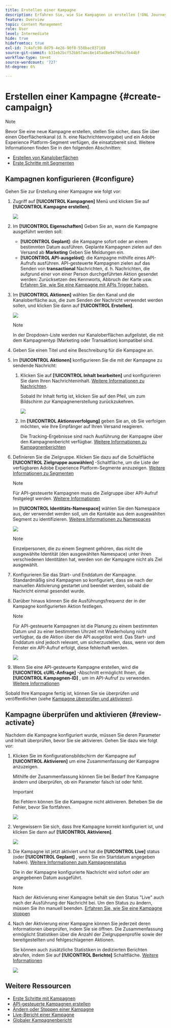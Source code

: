 ```yaml
---
title: Erstellen einer Kampagne
description: Erfahren Sie, wie Sie Kampagnen in erstellen [!DNL Journey Optimizer]
feature: Overview
topic: Content Management
role: User
level: Intermediate
hide: true
hidefromtoc: true
exl-id: 7c4afc98-0d79-4e26-90f8-558bac037169
source-git-commit: b31eb2bcf52bb57aec8e145ad8e94790a1fb44bf
workflow-type: tm+mt
source-wordcount: '727'
ht-degree: 6%

---
```


# Erstellen einer Kampagne {#create-campaign}

>[!NOTE]
>
>Bevor Sie eine neue Kampagne erstellen, stellen Sie sicher, dass Sie über einen Oberflächenkanal (d. h. eine Nachrichtenvorgabe) und ein Adobe Experience Platform-Segment verfügen, die einsatzbereit sind. Weitere Informationen finden Sie in den folgenden Abschnitten:
>
>* [Erstellen von Kanaloberflächen](../configuration/channel-surfaces.md)
>* [Erste Schritte mit Segmenten](../segment/about-segments.md)


## Kampagnen konfigurieren {#configure}

Gehen Sie zur Erstellung einer Kampagne wie folgt vor:

1. Zugriff auf **[!UICONTROL Kampagnen]** Menü und klicken Sie auf **[!UICONTROL Kampagne erstellen]**.

   ![](assets/create-campaign.png)

1. Im **[!UICONTROL Eigenschaften]** Geben Sie an, wann die Kampagne ausgeführt werden soll:

   * **[!UICONTROL Geplant]**: die Kampagne sofort oder an einem bestimmten Datum ausführen. Geplante Kampagnen zielen auf den Versand ab **Marketing** Geben Sie Meldungen ein.
   * **[!UICONTROL API-ausgelöst]**: die Kampagne mithilfe eines API-Aufrufs ausführen. API-gesteuerte Kampagnen zielen auf das Senden von **transactional** Nachrichten, d. h. Nachrichten, die aufgrund einer von einer Person durchgeführten Aktion gesendet werden: Zurücksetzen des Kennworts, Abbruch der Karte usw. [Erfahren Sie, wie Sie eine Kampagne mit APIs Trigger haben.](api-triggered-campaigns.md)

1. Im **[!UICONTROL Aktionen]** wählen Sie den Kanal und die Kanaloberfläche aus, die zum Senden der Nachricht verwendet werden sollen, und klicken Sie dann auf **[!UICONTROL Erstellen]**.

   ![](assets/create-campaign-action.png)

   >[!NOTE]
   >
   >In der Dropdown-Liste werden nur Kanaloberflächen aufgelistet, die mit dem Kampagnentyp (Marketing oder Transaktion) kompatibel sind.

1. Geben Sie einen Titel und eine Beschreibung für die Kampagne an.

   <!--To test the content of your message, toggle the **[!UICONTROL Content experiment]** option on. This allows you to test multiple variables of a delivery on populations samples, in order to define which treatment has the biggest impact on the targeted population.[Learn more about content experiment](../campaigns/content-experiment.md).-->

1. Im **[!UICONTROL Aktionen]** konfigurieren Sie die mit der Kampagne zu sendende Nachricht:

   1. Klicken Sie auf **[!UICONTROL Inhalt bearbeiten]** und konfigurieren Sie dann Ihren Nachrichteninhalt. [Weitere Informationen zu Nachrichten](../messages/get-started-content.md).

      Sobald Ihr Inhalt fertig ist, klicken Sie auf den Pfeil, um zum Bildschirm zur Kampagnenerstellung zurückzukehren.

      ![](assets/create-campaign-design.png)

   1. Im **[!UICONTROL Aktionsverfolgung]** geben Sie an, ob Sie verfolgen möchten, wie Ihre Empfänger auf Ihren Versand reagieren.

      Die Tracking-Ergebnisse sind nach Ausführung der Kampagne über den Kampagnenbericht verfügbar. [Weitere Informationen zu Kampagnenberichten](campaign-global-report.md)

1. Definieren Sie die Zielgruppe. Klicken Sie dazu auf die Schaltfläche **[!UICONTROL Zielgruppe auswählen]** -Schaltfläche, um die Liste der verfügbaren Adobe Experience Platform-Segmente anzuzeigen. [Weitere Informationen zu Segmenten](../segment/about-segments.md)

   >[!NOTE]
   >
   >Für API-gesteuerte Kampagnen muss die Zielgruppe über API-Aufruf festgelegt werden. [Weitere Informationen](api-triggered-campaigns.md)

   Im **[!UICONTROL Identitäts-Namespace]** wählen Sie den Namespace aus, der verwendet werden soll, um die Kontakte aus dem ausgewählten Segment zu identifizieren. [Weitere Informationen zu Namespaces](../event/about-creating.md#select-the-namespace)

   ![](assets/create-campaign-namespace.png)

   >[!NOTE]
   >
   >Einzelpersonen, die zu einem Segment gehören, das nicht die ausgewählte Identität (den ausgewählten Namespace) unter ihren verschiedenen Identitäten hat, werden von der Kampagne nicht als Ziel ausgewählt.

1. Konfigurieren Sie das Start- und Enddatum der Kampagne. Standardmäßig sind Kampagnen so konfiguriert, dass sie nach der manuellen Aktivierung gestartet und beendet werden, sobald die Nachricht einmal gesendet wurde.

1. Darüber hinaus können Sie die Ausführungsfrequenz der in der Kampagne konfigurierten Aktion festlegen.

   >[!NOTE]
   >
   >Für API-gesteuerte Kampagnen ist die Planung zu einem bestimmten Datum und zu einer bestimmten Uhrzeit mit Wiederholung nicht verfügbar, da die Aktion über die API ausgelöst wird. Das Start- und Enddatum sind jedoch relevant, um sicherzustellen, dass, wenn vor dem Fenster ein API-Aufruf erfolgt, diese fehlerhaft werden.

   ![](assets/create-campaign-schedule.png)

1. Wenn Sie eine API-gesteuerte Kampagne erstellen, wird die **[!UICONTROL cURL-Anfrage]** -Abschnitt ermöglicht Ihnen, die **[!UICONTROL Kampagnen-ID]** , um im API-Aufruf zu verwenden. [Weitere Informationen](api-triggered-campaigns.md)

Sobald Ihre Kampagne fertig ist, können Sie sie überprüfen und veröffentlichen (siehe [Kampagne überprüfen und aktivieren](#review-activate)).

## Kampagne überprüfen und aktivieren {#review-activate}

Nachdem die Kampagne konfiguriert wurde, müssen Sie deren Parameter und Inhalt überprüfen, bevor Sie sie aktivieren. Gehen Sie dazu wie folgt vor:

1. Klicken Sie im Konfigurationsbildschirm der Kampagne auf **[!UICONTROL Aktivieren]** um eine Zusammenfassung der Kampagne anzuzeigen.

   Mithilfe der Zusammenfassung können Sie bei Bedarf Ihre Kampagne ändern und überprüfen, ob ein Parameter falsch ist oder fehlt.

   >[!IMPORTANT]
   >
   >Bei Fehlern können Sie die Kampagne nicht aktivieren. Beheben Sie die Fehler, bevor Sie fortfahren.

   ![](assets/create-campaign-alerts.png)

1. Vergewissern Sie sich, dass Ihre Kampagne korrekt konfiguriert ist, und klicken Sie dann auf **[!UICONTROL Aktivieren]**.

   ![](assets/create-campaign-review.png)

1. Die Kampagne ist jetzt aktiviert und hat die **[!UICONTROL Live]** status (oder **[!UICONTROL Geplant]**  , wenn Sie ein Startdatum angegeben haben). [Weitere Informationen zum Kampagnenstatus](get-started-with-campaigns.md#statuses)

   Die in der Kampagne konfigurierte Nachricht wird sofort oder am angegebenen Datum ausgeführt.

   >[!NOTE]
   >
   >Nach der Aktivierung einer Kampagne behält sie den Status &quot;Live&quot; auch nach der Ausführung der Nachricht bei. Um den Status zu ändern, müssen Sie ihn manuell beenden. [Erfahren Sie, wie Sie eine Kampagne stoppen](modify-stop-campaign.md)

1. Nach der Aktivierung einer Kampagne können Sie jederzeit deren Informationen überprüfen, indem Sie sie öffnen. Die Zusammenfassung ermöglicht Statistiken über die Anzahl der Zielgruppenprofile sowie der bereitgestellten und fehlgeschlagenen Aktionen.

   Sie können auch zusätzliche Statistiken in dedizierten Berichten abrufen, indem Sie auf **[!UICONTROL Berichte]** Schaltfläche. [Weitere Informationen](campaign-global-report.md)

   ![](assets/create-campaign-summary.png)

## Weitere Ressourcen

* [Erste Schritte mit Kampagnen](get-started-with-campaigns.md)
* [API-gesteuerte Kampagnen erstellen](api-triggered-campaigns.md)
* [Ändern oder Stoppen einer Kampagne](modify-stop-campaign.md)
* [Live-Bericht einer Kampagne](campaign-live-report.md)
* [Globaler Kampagnenbericht](campaign-global-report.md)
